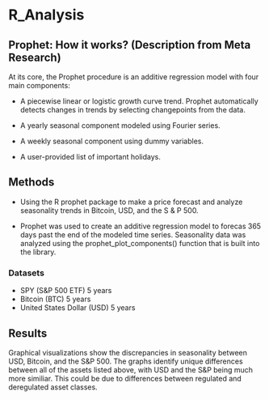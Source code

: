 # R_Analysis

## Prophet: How it works? (Description from Meta Research)
At its core, the Prophet procedure is an additive regression model with four main components:

* A piecewise linear or logistic growth curve trend. Prophet automatically detects changes in trends by selecting changepoints from the data.

* A yearly seasonal component modeled using Fourier series.

* A weekly seasonal component using dummy variables.

* A user-provided list of important holidays.


## Methods
* Using the R prophet package to make a price forecast and analyze seasonality trends in Bitcoin, USD, and the S & P 500.

* Prophet was used to create an additive regression model to forecas 365 days past the end of the modeled time series.  Seasonality data was analyzed using the prophet_plot_components() function that is built into the library.

### Datasets
* SPY (S&P 500 ETF) 5 years
* Bitcoin (BTC) 5 years
* United States Dollar (USD) 5 years


## Results
Graphical visualizations show the discrepancies in seasonality between USD, Bitcoin, and the S&P 500.  The graphs identify unique differences between all of the assets listed above, with USD and the S&P being much more similiar.  This could be due to differences between regulated and deregulated asset classes.





